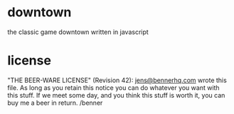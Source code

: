downtown
========

the classic game downtown written in javascript


license
=======
"THE BEER-WARE LICENSE" (Revision 42):
<jens@bennerhq.com> wrote this file. As long as you retain this notice you
can do whatever you want with this stuff. If we meet some day, and you think
this stuff is worth it, you can buy me a beer in return. /benner
